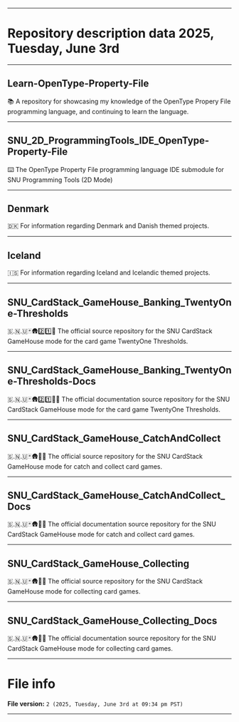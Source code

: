 
***

# Repository description data 2025, Tuesday, June 3rd

---

## Learn-OpenType-Property-File

📚️ A repository for showcasing my knowledge of the OpenType Propery File programming language, and continuing to learn the language. 

---

## SNU_2D_ProgrammingTools_IDE_OpenType-Property-File

⌨️ The OpenType Property File programming language IDE submodule for SNU Programming Tools (2D Mode)

---

## Denmark

🇩🇰️ For information regarding Denmark and Danish themed projects.

---

## Iceland

🇮🇸️ For information regarding Iceland and Icelandic themed projects.

---

## SNU_CardStack_GameHouse_Banking_TwentyOne-Thresholds

🇸.🇳.🇺🃏️🛖️2️⃣️1️⃣️💾️ The official source repository for the SNU CardStack GameHouse mode for the card game TwentyOne Thresholds.

---

## SNU_CardStack_GameHouse_Banking_TwentyOne-Thresholds-Docs

🇸.🇳.🇺🃏️🛖️2️⃣️1️⃣️💾️📖️ The official documentation source repository for the SNU CardStack GameHouse mode for the card game TwentyOne Thresholds.

---

## SNU_CardStack_GameHouse_CatchAndCollect

🇸.🇳.🇺🃏️🛖️🥅️💾️ The official source repository for the SNU CardStack GameHouse mode for catch and collect card games.

---

## SNU_CardStack_GameHouse_CatchAndCollect_Docs

🇸.🇳.🇺🃏️🛖️🥅️📖️ The official documentation source repository for the SNU CardStack GameHouse mode for catch and collect card games.

---

## SNU_CardStack_GameHouse_Collecting

🇸.🇳.🇺🃏️🛖️🎴️💾️ The official source repository for the SNU CardStack GameHouse mode for collecting card games.

---

## SNU_CardStack_GameHouse_Collecting_Docs

🇸.🇳.🇺🃏️🛖️🎴️📖️ The official documentation source repository for the SNU CardStack GameHouse mode for collecting card games.

***

# File info

**File version:** `2 (2025, Tuesday, June 3rd at 09:34 pm PST)`

***

